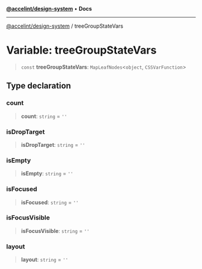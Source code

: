 [**@accelint/design-system**](../README.md) • **Docs**

***

[@accelint/design-system](../README.md) / treeGroupStateVars

# Variable: treeGroupStateVars

> `const` **treeGroupStateVars**: `MapLeafNodes`\<`object`, `CSSVarFunction`\>

## Type declaration

### count

> **count**: `string` = `''`

### isDropTarget

> **isDropTarget**: `string` = `''`

### isEmpty

> **isEmpty**: `string` = `''`

### isFocused

> **isFocused**: `string` = `''`

### isFocusVisible

> **isFocusVisible**: `string` = `''`

### layout

> **layout**: `string` = `''`
